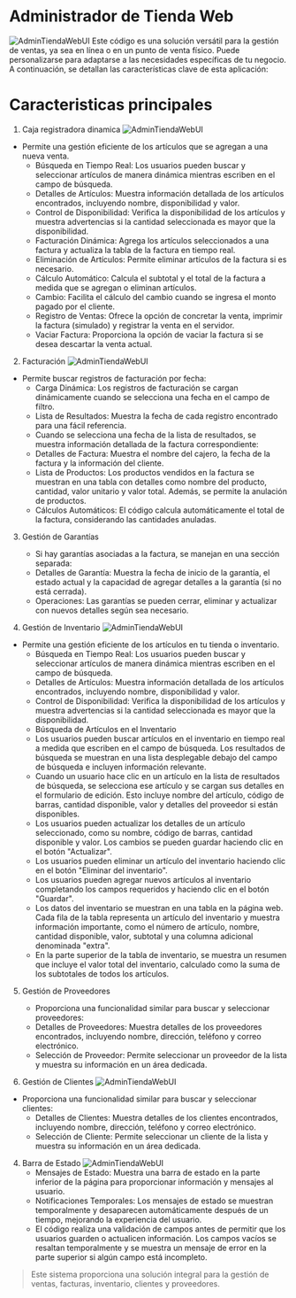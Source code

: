 # Administrador de Tienda Web
![AdminTiendaWebUI](https://i.ibb.co/yVb7fys/Captura-de-pantalla-2023-08-25-115824.png)
Este código es una solución versátil para la gestión de ventas, ya sea en línea o en un punto de venta físico. Puede personalizarse para adaptarse a las necesidades específicas de tu negocio. A continuación, se detallan las características clave de esta aplicación:

# Caracteristicas principales
1. Caja registradora dinamica
![AdminTiendaWebUI](https://i.ibb.co/YZqCGHC/Captura-de-pantalla-2023-08-25-125111.png)
- Permite una gestión eficiente de los artículos que se agregan a una nueva venta.
    - Búsqueda en Tiempo Real: Los usuarios pueden buscar y seleccionar artículos de manera dinámica mientras escriben en el campo de búsqueda.
    - Detalles de Artículos: Muestra información detallada de los artículos encontrados, incluyendo nombre, disponibilidad y valor.
    - Control de Disponibilidad: Verifica la disponibilidad de los artículos y muestra advertencias si la cantidad seleccionada es mayor que la disponibilidad.
    - Facturación Dinámica: Agrega los artículos seleccionados a una factura y actualiza la tabla de la factura en tiempo real.
    - Eliminación de Artículos: Permite eliminar artículos de la factura si es necesario.
    - Cálculo Automático: Calcula el subtotal y el total de la factura a medida que se agregan o eliminan artículos.
    - Cambio: Facilita el cálculo del cambio cuando se ingresa el monto pagado por el cliente.
    - Registro de Ventas: Ofrece la opción de concretar la venta, imprimir la factura (simulado) y registrar la venta en el servidor.
    - Vaciar Factura: Proporciona la opción de vaciar la factura si se desea descartar la venta actual.

2. Facturación
![AdminTiendaWebUI](https://i.ibb.co/N1pvS0S/Captura-de-pantalla-2023-08-25-125237.png)
- Permite buscar registros de facturación por fecha:
    - Carga Dinámica: Los registros de facturación se cargan dinámicamente cuando se selecciona una fecha en el campo de filtro.
    - Lista de Resultados: Muestra la fecha de cada registro encontrado para una fácil referencia.
    - Cuando se selecciona una fecha de la lista de resultados, se muestra información detallada de la factura correspondiente:
    - Detalles de Factura: Muestra el nombre del cajero, la fecha de la factura y la información del cliente.
    - Lista de Productos: Los productos vendidos en la factura se muestran en una tabla con detalles como nombre del producto, cantidad, valor unitario y valor total. Además, se permite la anulación de productos.
    - Cálculos Automáticos: El código calcula automáticamente el total de la factura, considerando las cantidades anuladas.

3. Gestión de Garantías
    - Si hay garantías asociadas a la factura, se manejan en una sección separada:
    - Detalles de Garantía: Muestra la fecha de inicio de la garantía, el estado actual y la capacidad de agregar detalles a la garantía (si no está cerrada).
    - Operaciones: Las garantías se pueden cerrar, eliminar y actualizar con nuevos detalles según sea necesario.

4. Gestión de Inventario
![AdminTiendaWebUI](https://i.ibb.co/9TrrSVy/Captura-de-pantalla-2023-08-25-125324.png)
- Permite una gestión eficiente de los artículos en tu tienda o inventario.
    - Búsqueda en Tiempo Real: Los usuarios pueden buscar y seleccionar artículos de manera dinámica mientras escriben en el campo de búsqueda.
    - Detalles de Artículos: Muestra información detallada de los artículos encontrados, incluyendo nombre, disponibilidad y valor.
    - Control de Disponibilidad: Verifica la disponibilidad de los artículos y muestra advertencias si la cantidad seleccionada es mayor que la disponibilidad.
    - Búsqueda de Artículos en el Inventario
    - Los usuarios pueden buscar artículos en el inventario en tiempo real a medida que escriben en el campo de búsqueda. Los resultados de búsqueda se muestran en una lista desplegable debajo del campo de búsqueda e incluyen información relevante.
    - Cuando un usuario hace clic en un artículo en la lista de resultados de búsqueda, se selecciona ese artículo y se cargan sus detalles en el formulario de edición. Esto incluye nombre del artículo, código de barras, cantidad disponible, valor y detalles del proveedor si están disponibles.
    - Los usuarios pueden actualizar los detalles de un artículo seleccionado, como su nombre, código de barras, cantidad disponible y valor. Los cambios se pueden guardar haciendo clic en el botón "Actualizar".
    - Los usuarios pueden eliminar un artículo del inventario haciendo clic en el botón "Eliminar del inventario".
    - Los usuarios pueden agregar nuevos artículos al inventario completando los campos requeridos y haciendo clic en el botón "Guardar".
    - Los datos del inventario se muestran en una tabla en la página web. Cada fila de la tabla representa un artículo del inventario y muestra información importante, como el número de artículo, nombre, cantidad disponible, valor, subtotal y una columna adicional denominada "extra".
    - En la parte superior de la tabla de inventario, se muestra un resumen que incluye el valor total del inventario, calculado como la suma de los subtotales de todos los artículos.

5. Gestión de Proveedores
    - Proporciona una funcionalidad similar para buscar y seleccionar proveedores:
    - Detalles de Proveedores: Muestra detalles de los proveedores encontrados, incluyendo nombre, dirección, teléfono y correo electrónico.
    - Selección de Proveedor: Permite seleccionar un proveedor de la lista y muestra su información en un área dedicada.

6. Gestión de Clientes
![AdminTiendaWebUI](https://i.ibb.co/HNKMZsY/Captura-de-pantalla-2023-08-25-125357.png)
- Proporciona una funcionalidad similar para buscar y seleccionar clientes:
    - Detalles de Clientes: Muestra detalles de los clientes encontrados, incluyendo nombre, dirección, teléfono y correo electrónico.
    - Selección de Cliente: Permite seleccionar un cliente de la lista y muestra su información en un área dedicada.

4. Barra de Estado
![AdminTiendaWebUI](https://i.ibb.co/58w5VwN/Captura-de-pantalla-2023-08-25-125159.png)
    - Mensajes de Estado: Muestra una barra de estado en la parte inferior de la página para proporcionar información y mensajes al usuario.
    - Notificaciones Temporales: Los mensajes de estado se muestran temporalmente y desaparecen automáticamente después de un tiempo, mejorando la experiencia del usuario.
    - El código realiza una validación de campos antes de permitir que los usuarios guarden o actualicen información. Los campos vacíos se resaltan temporalmente y se muestra un mensaje de error en la parte superior si algún campo está incompleto.

> Este sistema proporciona una solución integral para la gestión de ventas, facturas, inventario, clientes y proveedores.